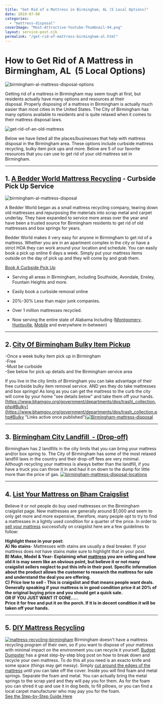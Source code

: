```yaml
---
title: "Get Rid of a Mattress in Birmingham, AL (5 Local Options)"
date: 2019-07-08
categories: 
  - "mattress-disposal"
coverImage: "Most-Attractive-Youtube-Thumbnail-94.png"
layout: service-post.njk
permalink: "/get-rid-of-mattress-birmingham-al.html"
---
```


# **How to Get Rid of A Mattress in Birmingham, AL  (5 Local Options)**

![birmingham-al-mattress-disposal-options](/filtered-images/Most-Attractive-Youtube-Thumbnail-94-1024x576.png)

Getting rid of a mattress in Birmingham may seem tough at first, but residents actually have many options and resources at their disposal. Properly disposing of a mattress in Birmingham is actually much easier than most cities in the United States. The City of Birmingham has many options available to residents and is quite relaxed when it comes to their mattress disposal laws.

![get-rid-of-an-old-mattress](/filtered-images/6b8d3937d4b0ebd83f2bba053359942f.jpg)

Below we have listed all the places/businesses that help with mattress disposal in the Birmingham area. These options include curbside mattress recycling, bulky item pick ups and more. Below are 5 of our favorite resources that you can use to get rid of your old mattress set in Birmingham.

* * *

## 1\. [A Bedder World Mattress Recycling](https://www.abedderworld.com/Birmingham-AL) - Curbside Pick Up Service

![birmingham-al-mattress-disposal](/filtered-images/Screen-Shot-2023-01-29-at-5.30.05-AM-1024x469.png)

A Bedder World began as a small mattress recycling company, tearing down old mattresses and repurposing the materials into scrap metal and carpet underlay. They have expanded to service more areas over the year and have been a trusted source for Birmingham residents to get rid of old mattresses and box springs for years.

Bedder World makes it very easy for anyone in Birmingham to get rid of a mattress. Whether you are in an apartment complex in the city or have a strict HOA they can work around your location and schedule. You can easily book a pick up online 6 days a week. Simply put your mattress items outside on the day of pick up and they will come by and grab them.

[Book A Curbside Pick Up](https://www.abedderworld.com/Birmingham-AL)

- Serving all areas in Birmingham, including Southside, Avondale, Ensley, Fountain Heights and more.

- Easily book a curbside removal online

- 20%-30% Less than major junk companies.

- Over 1 million mattresses recycled.

- Now serving the entire state of Alabama Including ([Montgomery](https://www.abedderworld.com/how-to-get-rid-of-a-mattress-in-montgomery-al.html/), [Huntsville](https://www.abedderworld.com/how-to-get-rid-of-a-mattress-in-huntsville-al.html/), [Mobile](https://www.abedderworld.com/how-to-get-rid-of-a-mattress-in-mobile-al.html/) and everywhere in-between)

* * *

## 2\. [City Of Birmingham Bulky Item Pickup](https://www.bhamgov.org/government/departments/dps/trash_collection.php#Bulky)

\-Once a week bulky item pick up in Birmingham  
\-Free  
\-Must be curbside  
\-See below for pick up details and the Birmingham service area

[​](https://www.bhamgov.org/government/departments/dps/trash_collection.php#Bulky "Links active once published")If you live in the city limits of Birmingham you can take advantage of their free curbside bulky item removal service. AND yes they do take mattresses and box springs! As long as you can get the mattress to the curb the city will come by your home "see details below" and take them off your hands. ​[https://www.bhamgov.org/government/departments/dps/trash\_collection.php#Bulky](https://www.bhamgov.org/government/departments/dps/trash_collection.php#Bulky "Links active once published")[![Birmingham-mattress-disposal](/filtered-images/screen-shot-2018-06-23-at-1-04-55-pm_orig.png)](https://www.bhamgov.org/government/departments/dps/trash_collection.php#Bulky "Links active once published")

* * *

## 3. [Birmingham City Landfill  - (Drop-off)](https://www.birminghamal.gov/about/city-directory/public-works/)

Birmingham has 2 landfills in the city limits that you can bring your mattress and/or box spring to. The City of Birmingham has some of the most relaxed landfill laws in the country and their drop-off fees are very minimal. Although recycling your mattress is always better than the landfill, if you have a truck you can throw it in and haul it on down to the dump for little more than the price of gas. [![birmingham-mattress-disposal-locations](/filtered-images/screen-shot-2018-06-23-at-4-10-12-pm.png)](https://www.birminghamal.gov/about/city-directory/public-works/ "Links active once published")

* * *

## 4. [List Your Mattress on Bham Craigslist](https://bham.craigslist.org/ "Links active once published")

Believe it or not people do buy used mattresses on the Birmingham craigslist page. New mattresses are generally around $1,000 and seem to only get more and more expensive, therefore, many people opt to try to find a mattresses in a lightly used condition for a quarter of the price. In order to [sell your mattress](https://www.abedderworld.com/is-it-illegal-to-sell-a-used-mattress-state-by-state-guide.html/) successfully on craigslist here are a few guidelines to follow:

**Highlight these in your post:**  
**A)** **No stains**\- Mattresses with stains are usually a deal breaker. If your mattress does not have stains make sure to highlight that in your post.  
**B) Make, Model & Year- Explaining what [mattress](https://www.abedderworld.com/how-to-sell-used-mattresses.html/) you are selling and how old it is may seem like an obvious point, but believe it or not many craigslist sellers neglect to put this info in their post. Specific information about the product allows the customer to research the mattress for sale and understand the deal you are offering.  
**C)** **Price low to sell** - This is craigslist and that means people want deals. Generally speaking if your mattress is in good condition price it at 20% of the original buying price and you should get a quick sale.  
OR IF YOU JUST WANT IT GONE.....  
Price it for free and put it on the porch. If it is in decent condition it will be taken off your hands.**

* * *

## 5. [DIY Mattress Recycling](https://www.budgetdumpster.com/blog/how-to-break-down-mattress-and-box-spring/ "Links active once published")

[![mattress-recycling-birmingham](/filtered-images/screen-shot-2018-06-23-at-4-37-03-pm_orig.png)](https://www.budgetdumpster.com/blog/how-to-break-down-mattress-and-box-spring/ "Links active once published") Birmingham doesn't have a mattress recycling program of their own, so if you want to dispose of your mattress with minimal impact on the environment you can recycle it yourself. [Budget Dumpster](https://www.budgetdumpster.com/blog/how-to-break-down-mattress-and-box-spring/ "Links active once published") has a great step-by-step blog ​post on how to break down and recycle your own mattress. To do this all you need is an exacto knife and some space (things may get messy). Simply [cut around the edges of the mattress](https://www.abedderworld.com/how-to-cut-a-memory-foam-mattress.html/) until you can take off the cover. Inside you will find foam and metal springs. Separate the foam and metal. You can actually bring the metal springs to the scrap yard and they will pay you for them. As for the foam you can shred it up and use it in dog beds, to fill pillows, or you can find a local carpet manufacturer who may pay you for the foam.  
[See the Step-by-Step Guide Here](https://www.budgetdumpster.com/blog/how-to-break-down-mattress-and-box-spring/ "Links active once published")

